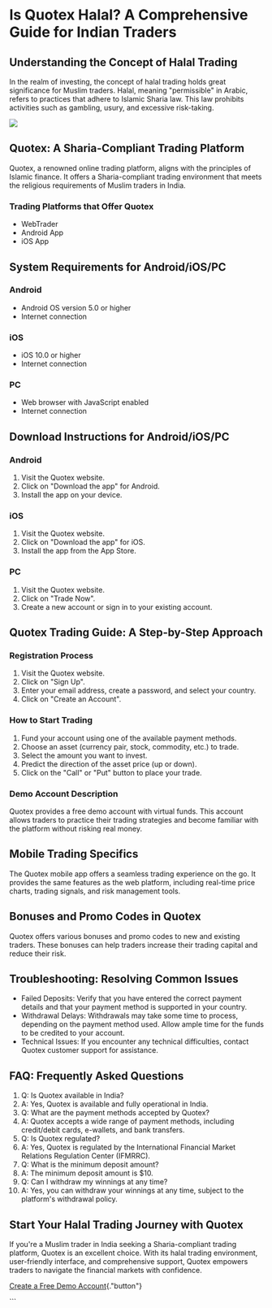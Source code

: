 # Is Quotex Halal? A Comprehensive Guide for Indian Traders

## Understanding the Concept of Halal Trading

In the realm of investing, the concept of halal trading holds great
significance for Muslim traders. Halal, meaning "permissible" in
Arabic, refers to practices that adhere to Islamic Sharia law. This law
prohibits activities such as gambling, usury, and excessive risk-taking.

[![](https://static.quotex.io/files/4_en/300_250.jpg)](https://traff.sbs/brokerqxlid)

## Quotex: A Sharia-Compliant Trading Platform

Quotex, a renowned online trading platform, aligns with the principles
of Islamic finance. It offers a Sharia-compliant trading environment
that meets the religious requirements of Muslim traders in India.

### Trading Platforms that Offer Quotex

-   WebTrader
-   Android App
-   iOS App

## System Requirements for Android/iOS/PC

### Android

-   Android OS version 5.0 or higher
-   Internet connection

### iOS

-   iOS 10.0 or higher
-   Internet connection

### PC

-   Web browser with JavaScript enabled
-   Internet connection

## Download Instructions for Android/iOS/PC

### Android

1.  Visit the Quotex website.
2.  Click on "Download the app" for Android.
3.  Install the app on your device.

### iOS

1.  Visit the Quotex website.
2.  Click on "Download the app" for iOS.
3.  Install the app from the App Store.

### PC

1.  Visit the Quotex website.
2.  Click on "Trade Now".
3.  Create a new account or sign in to your existing account.

## Quotex Trading Guide: A Step-by-Step Approach

### Registration Process

1.  Visit the Quotex website.
2.  Click on "Sign Up".
3.  Enter your email address, create a password, and select your
    country.
4.  Click on "Create an Account".

### How to Start Trading

1.  Fund your account using one of the available payment methods.
2.  Choose an asset (currency pair, stock, commodity, etc.) to trade.
3.  Select the amount you want to invest.
4.  Predict the direction of the asset price (up or down).
5.  Click on the "Call" or "Put" button to place your trade.

### Demo Account Description

Quotex provides a free demo account with virtual funds. This account
allows traders to practice their trading strategies and become familiar
with the platform without risking real money.

## Mobile Trading Specifics

The Quotex mobile app offers a seamless trading experience on the go. It
provides the same features as the web platform, including real-time
price charts, trading signals, and risk management tools.

## Bonuses and Promo Codes in Quotex

Quotex offers various bonuses and promo codes to new and existing
traders. These bonuses can help traders increase their trading capital
and reduce their risk.

## Troubleshooting: Resolving Common Issues

-   Failed Deposits: Verify that you have entered the correct payment
    details and that your payment method is supported in your country.
-   Withdrawal Delays: Withdrawals may take some time to process,
    depending on the payment method used. Allow ample time for the funds
    to be credited to your account.
-   Technical Issues: If you encounter any technical difficulties,
    contact Quotex customer support for assistance.

## FAQ: Frequently Asked Questions

1.  Q: Is Quotex available in India?
2.  A: Yes, Quotex is available and fully operational in India.
3.  Q: What are the payment methods accepted by Quotex?
4.  A: Quotex accepts a wide range of payment methods, including
    credit/debit cards, e-wallets, and bank transfers.
5.  Q: Is Quotex regulated?
6.  A: Yes, Quotex is regulated by the International Financial Market
    Relations Regulation Center (IFMRRC).
7.  Q: What is the minimum deposit amount?
8.  A: The minimum deposit amount is \$10.
9.  Q: Can I withdraw my winnings at any time?
10. A: Yes, you can withdraw your winnings at any time, subject to the
    platform\'s withdrawal policy.

## Start Your Halal Trading Journey with Quotex

If you\'re a Muslim trader in India seeking a Sharia-compliant trading
platform, Quotex is an excellent choice. With its halal trading
environment, user-friendly interface, and comprehensive support, Quotex
empowers traders to navigate the financial markets with confidence.

[Create a Free Demo
Account](\%22https://broker-qx.pro/sign-up/?lid=1102511\%22){."button"}

\`\`\`

